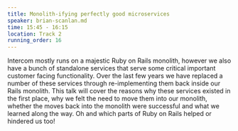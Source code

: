 ```yaml
---
title: Monolith-ifying perfectly good microservices
speaker: brian-scanlan.md
time: 15:45 - 16:15
location: Track 2
running_order: 16
---
```


Intercom mostly runs on a majestic Ruby on Rails monolith, however we also have a bunch of standalone services that serve some critical important customer facing functionality. Over the last few years we have replaced a number of these services through re-implementing them back inside our Rails monolith. This talk will cover the reasons why these services existed in the first place, why we felt the need to move them into our monolith, whether the moves back into the monolith were successful and what we learned along the way. Oh and which parts of Ruby on Rails helped or hindered us too!
